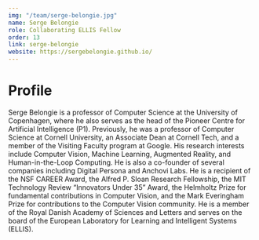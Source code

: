 ```yaml
---
img: "/team/serge-belongie.jpg"
name: Serge Belongie
role: Collaborating ELLIS Fellow
order: 13
link: serge-belongie
website: https://sergebelongie.github.io/
---
```


# Profile
Serge Belongie is a professor of Computer Science at the University of Copenhagen, where he also serves as the head of the Pioneer Centre for Artificial Intelligence (P1). Previously, he was a professor of Computer Science at Cornell University, an Associate Dean at Cornell Tech, and a member of the Visiting Faculty program at Google. His research interests include Computer Vision, Machine Learning, Augmented Reality, and Human-in-the-Loop Computing. He is also a co-founder of several companies including Digital Persona and Anchovi Labs. He is a recipient of the NSF CAREER Award, the Alfred P. Sloan Research Fellowship, the MIT Technology Review “Innovators Under 35” Award, the Helmholtz Prize for fundamental contributions in Computer Vision, and the Mark Everingham Prize for contributions to the Computer Vision community. He is a member of the Royal Danish Academy of Sciences and Letters and serves on the board of the European Laboratory for Learning and Intelligent Systems (ELLIS).
